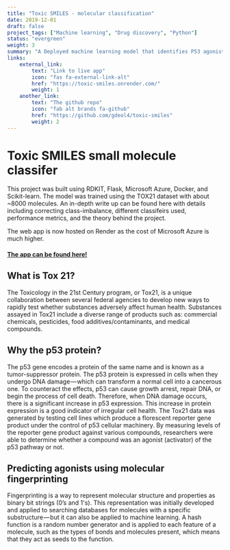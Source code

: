```yaml
---
title: "Toxic SMILES - molecular classification"
date: 2019-12-01
draft: false
project_tags: ["Machine learning", "Drug discovery", "Python"]
status: "evergreen"
weight: 3
summary: "A Deployed machine learning model that identifies P53 agonists usings SMILES strings."
links:
    external_link:
        text: "Link to live app"
        icon: "fas fa-external-link-alt"
        href: "https://toxic-smiles.onrender.com/"
        weight: 1
    another_link:
        text: "The github repo"
        icon: "fab alt brands fa-github"
        href: "https://github.com/gdeol4/toxic-smiles"
        weight: 2
---
```


# Toxic SMILES small molecule classifer

This project was built using RDKIT, Flask, Microsoft Azure, Docker, and Scikit-learn. The model was trained using the TOX21 dataset with about ~8000 molecules. An in-depth write up can be found here with details including correcting class-imbalance, different classifeirs used, performance metrics, and the theory behind the project.

The web app is now hosted on Render as the cost of Microsoft Azure is much higher.

#### [The app can be found here!](https://toxic-smiles.onrender.com/)


## What is Tox 21?
The Toxicology in the 21st Century program, or Tox21, is a unique collaboration between several federal agencies to develop new ways to rapidly test whether substances adversely affect human health. Substances assayed in Tox21 include a diverse range of products such as: commercial chemicals, pesticides, food additives/contaminants, and medical compounds.

## Why the p53 protein?
The p53 gene encodes a protein of the same name and is known as a tumor-suppressor protein. The p53 protein is expressed in cells when they undergo DNA damage — which can transform a normal cell into a cancerous one. To counteract the effects, p53 can cause growth arrest, repair DNA, or begin the process of cell death. Therefore, when DNA damage occurs, there is a significant increase in p53 expression. This increase in protein expression is a good indicator of irregular cell health. The Tox21 data was generated by testing cell lines which produce a florescent reporter gene product under the control of p53 cellular machinery. By measuring levels of the reporter gene product against various compounds, researchers were able to determine whether a compound was an agonist (activator) of the p53 pathway or not.

## Predicting agonists using molecular fingerprinting

Fingerprinting is a way to represent molecular structure and properties as binary bit strings (0’s and 1's). This representation was initially developed and applied to searching databases for molecules with a specific substructure — but it can also be applied to machine learning. A hash function is a random number generator and is applied to each feature of a molecule, such as the types of bonds and molecules present, which means that they act as seeds to the function.
